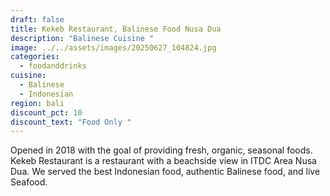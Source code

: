 ```yaml
---
draft: false
title: Kekeb Restaurant, Balinese Food Nusa Dua
description: "Balinese Cuisine "
image: ../../assets/images/20250627_104824.jpg
categories:
  - foodanddrinks
cuisine:
  - Balinese
  - Indonesian
region: bali
discount_pct: 10
discount_text: "Food Only "
---
```

Opened in 2018 with the goal of providing fresh, organic, seasonal foods. Kekeb Restaurant is a restaurant with a beachside view in ITDC Area Nusa Dua. We served the best Indonesian food, authentic Balinese food, and live Seafood.
